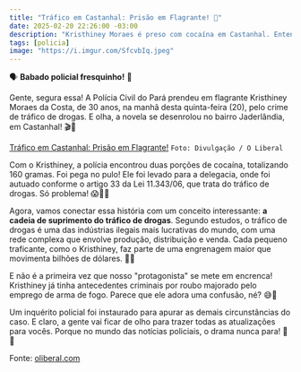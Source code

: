 ```yaml
---
title: "Tráfico em Castanhal: Prisão em Flagrante! 🚨"
date: 2025-02-20 22:26:00 -03:00
description: "Kristhiney Moraes é preso com cocaína em Castanhal. Entenda a operação policial e seus antecedentes criminais! 😱👮‍♂️"
tags: [policia]
image: "https://i.imgur.com/SfcvbIq.jpeg"
---
```


🗣️ **Babado policial fresquinho!** 🚨

Gente, segura essa! A Polícia Civil do Pará prendeu em flagrante Kristhiney Moraes da Costa, de 30 anos, na manhã desta quinta-feira (20), pelo crime de tráfico de drogas. E olha, a novela se desenrolou no bairro Jaderlândia, em Castanhal! 🎬🌿

[Tráfico em Castanhal: Prisão em Flagrante!](https://i.imgur.com/ENptY6R.jpeg)
`Foto: Divulgação / O Liberal`

Com o Kristhiney, a polícia encontrou duas porções de cocaína, totalizando 160 gramas. Foi pega no pulo! Ele foi levado para a delegacia, onde foi autuado conforme o artigo 33 da Lei 11.343/06, que trata do tráfico de drogas. Só problema! 😱👮‍♂️

Agora, vamos conectar essa história com um conceito interessante: **a cadeia de suprimento do tráfico de drogas**. Segundo estudos, o tráfico de drogas é uma das indústrias ilegais mais lucrativas do mundo, com uma rede complexa que envolve produção, distribuição e venda. Cada pequeno traficante, como o Kristhiney, faz parte de uma engrenagem maior que movimenta bilhões de dólares. 💸🌐

E não é a primeira vez que nosso "protagonista" se mete em encrenca! Kristhiney já tinha antecedentes criminais por roubo majorado pelo emprego de arma de fogo. Parece que ele adora uma confusão, né? 😅🔫

Um inquérito policial foi instaurado para apurar as demais circunstâncias do caso. E claro, a gente vai ficar de olho para trazer todas as atualizações para vocês. Porque no mundo das notícias policiais, o drama nunca para! 🦎🔥

Fonte: <a href="https://www.oliberal.com/policia/suspeito-de-trafico-de-drogas-e-preso-em-castanhal-1.921023" target="_blank" rel="noopener noreferrer">oliberal.com</a>
	

